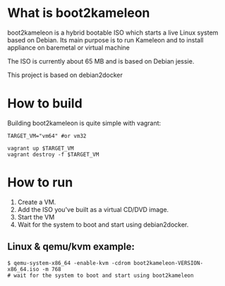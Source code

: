 What is boot2kameleon
=====================

boot2kameleon is a hybrid bootable ISO which starts a live Linux system based
on Debian. Its main purpose is to run Kameleon and to install appliance on
baremetal or virtual machine

The ISO is currently about 65 MB and is based on Debian jessie.

This project is based on debian2docker

How to build
============

Building boot2kameleon is quite simple with vagrant:

```
TARGET_VM="vm64" #or vm32

vagrant up $TARGET_VM
vagrant destroy -f $TARGET_VM
```

How to run
==========

1. Create a VM.
2. Add the ISO you've built as a virtual CD/DVD image.
3. Start the VM
4. Wait for the system to boot and start using debian2docker.


Linux & qemu/kvm example:
-------------------------

```
$ qemu-system-x86_64 -enable-kvm -cdrom boot2kameleon-VERSION-x86_64.iso -m 768
# wait for the system to boot and start using boot2kameleon
```
